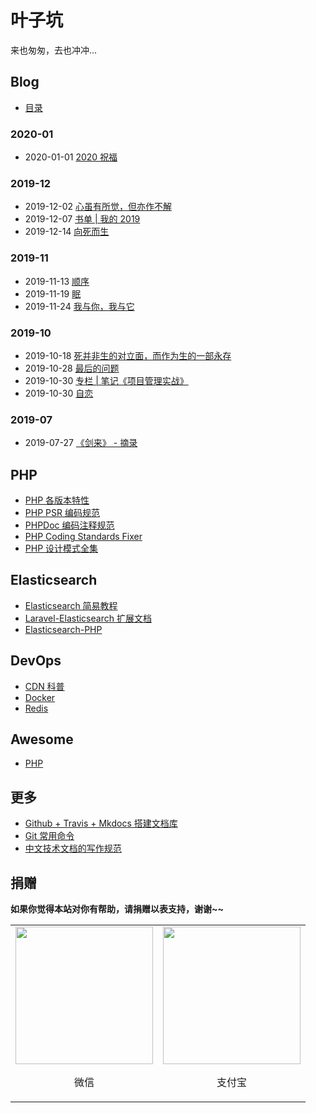 # 叶子坑

来也匆匆，去也冲冲...

## Blog

- [目录](blog/index.md)

### 2020-01

- 2020-01-01 [2020 祝福](blog/202001/2020.md)

### 2019-12

- 2019-12-02 [心虽有所觉，但亦作不解](blog/201912/ponder.md)
- 2019-12-07 [书单 | 我的 2019](blog/201912/books-2019-release.md)
- 2019-12-14 [向死而生](blog/201912/live-to-death.md)

### 2019-11

- 2019-11-13 [顺序](blog/201911/order.md)
- 2019-11-19 [眠](blog/201911/mian.md)
- 2019-11-24 [我与你，我与它](blog/201911/you-and-me.md)

### 2019-10

- 2019-10-18 [死并非生的对立面，而作为生的一部永存](blog/201910/death-is-not-the-opposite-of-life-but-as-a-life-forever.md)
- 2019-10-28 [最后的问题](blog/201910/final-question.md)
- 2019-10-30 [专栏 | 笔记《项目管理实战》](blog/project-management/index.md)
- 2019-10-30 [自恋](blog/201910/autophilia.md)

### 2019-07

- 2019-07-27 [《剑来》 - 摘录](blog/201907/sword-coming.md)

## PHP

- [PHP 各版本特性](php/features/7.2.x.md)
- [PHP PSR 编码规范](php/psr/index.md)
- [PHPDoc 编码注释规范](php/phpdoc/index.md)
- [PHP Coding Standards Fixer](php/php-cs-fixer/index.md)
- [PHP 设计模式全集](php/php-design-patterns/index.md)

## Elasticsearch

- [Elasticsearch 简易教程](elasticsearch/simple/introduction.md)
- [Laravel-Elasticsearch 扩展文档](elasticsearch/laravel-elasticsearch/introduction.md)
- [Elasticsearch-PHP](elasticsearch/elasticsearch-php/overview.md)

## DevOps

- [CDN 科普](devops/cdn/index.md)
- [Docker](devops/docker/index.md)
- [Redis](devops/redis/index.md)

## Awesome

- [PHP](awesome/php.md)

## 更多

- [Github + Travis + Mkdocs 搭建文档库](more/github-travis-mkdocs-document/index.md)
- [Git 常用命令](more/git/index.md)
- [中文技术文档的写作规范](more/document-style-guide/index.md)

## 捐赠

**如果你觉得本站对你有帮助，请捐赠以表支持，谢谢~~**

<table class="no-class">
    <tr>
        <td align="center"><img src="https://flc.io/static/images/wechat.jpg" width="220"><p>微信</p></td>
        <td align="center"><img src="https://flc.io/static/images/alipay.jpg" width="220"><p>支付宝</p></td>
    </tr>
</table>